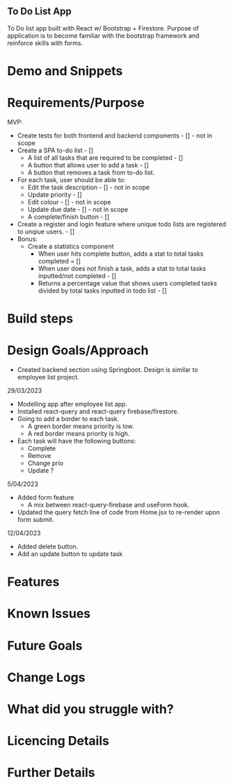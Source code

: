 ## To Do List App

To Do list app built with React w/ Bootstrap + Firestore. Purpose of application is to become familiar with the bootstrap framework and reinforce skills with forms.

# Demo and Snippets

# Requirements/Purpose

MVP:

- Create tests for both frontend and backend components - [] - not in scope
- Create a SPA to-do list - []
  - A list of all tasks that are required to be completed - []
  - A button that allows user to add a task - []
  - A button that removes a task from to-do list.
- For each task, user should be able to:
  - Edit the task description - [] - not in scope
  - Update priority - []
  - Edit colour - [] - not in scope
  - Update due date - [] - not in scope
  - A complete/finish button - []
- Create a register and login feature where unique todo lists are registered to unqiue users. - []
- Bonus:
  - Create a statistics component
    - When user hits complete button, adds a stat to total tasks completed = []
    - When user does not finish a task, adds a stat to total tasks inputted/not completed - []
    - Returns a percentage value that shows users completed tasks divided by total tasks inputted in todo list - []

# Build steps

# Design Goals/Approach

- Created backend section using Springboot. Design is similar to employee list project.

29/03/2023

- Modelling app after employee list app.
- Installed react-query and react-query firebase/firestore.
- Going to add a border to each task.
  - A green border means priority is low.
  - A red border means priority is high.
- Each task will have the following buttons:
  - Complete
  - Remove
  - Change prio
  - Update ?

5/04/2023

- Added form feature
  - A mix between react-query-firebase and useForm hook.
- Updated the query fetch line of code from Home.jsx to re-render upon form submit.

12/04/2023

- Added delete button.
- Add an update button to update task

# Features

# Known Issues

# Future Goals

# Change Logs

# What did you struggle with?

# Licencing Details

# Further Details
